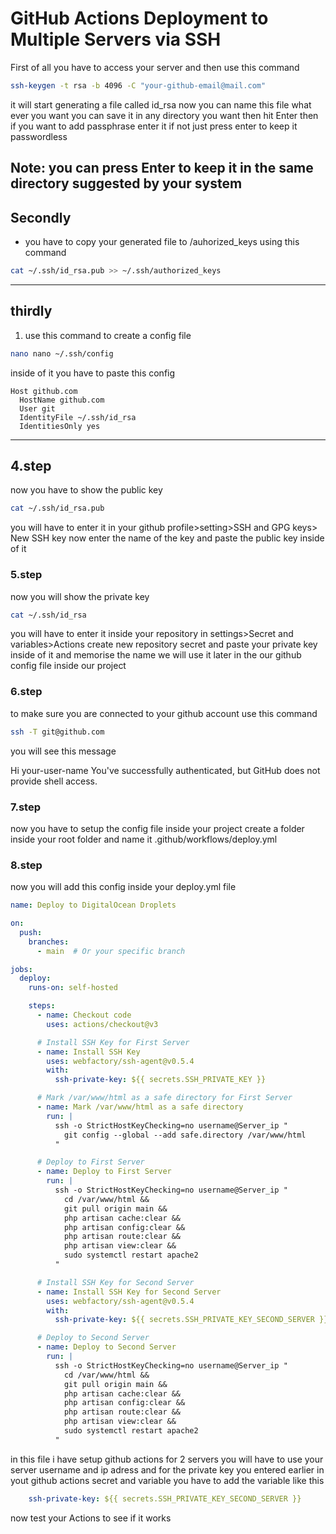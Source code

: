 # GitHub Actions Deployment to Multiple Servers via SSH

First of all you have to access your server and then use this command 
```bash
ssh-keygen -t rsa -b 4096 -C "your-github-email@mail.com"
```
it will start generating a file called id_rsa now you can name this file what ever you want you can save it in any directory you want then hit Enter then if you want to add passphrase enter it if not just press enter to keep it passwordless  

Note: you can press Enter to keep it in the same directory suggested by your system
---

## Secondly 

- you have to copy your generated file to /auhorized_keys using this command
```bash
cat ~/.ssh/id_rsa.pub >> ~/.ssh/authorized_keys
```

---

## thirdly

1. use this command to create a config file 
```bash
nano nano ~/.ssh/config
```
inside of it you have to paste this config 

```config
Host github.com
  HostName github.com
  User git
  IdentityFile ~/.ssh/id_rsa
  IdentitiesOnly yes

```

---

## 4.step
now you have to show the public key
```bash
cat ~/.ssh/id_rsa.pub
```
 you will have to enter it in 
your github profile>setting>SSH and GPG keys> New SSH key 
now enter the name of the key and paste the public key inside of it 

### 5.step 

now you will show the private key 
```bash
cat ~/.ssh/id_rsa
```
you will have to enter it inside your repository in 
settings>Secret and variables>Actions 
create new repository secret and paste your private key inside of it and memorise the name we will use it later in the our github config file inside our project

### 6.step 

to make sure you are connected to your github account use this command
```bash
ssh -T git@github.com
```
you will see this message 

Hi your-user-name You've successfully authenticated, but GitHub does not provide shell access.

### 7.step

now you have to setup the config file inside your project 
create a folder inside your root folder and name it .github/workflows/deploy.yml

### 8.step 

now you will add this config inside your deploy.yml file 

```yml
name: Deploy to DigitalOcean Droplets

on:
  push:
    branches:
      - main  # Or your specific branch

jobs:
  deploy:
    runs-on: self-hosted

    steps:
      - name: Checkout code
        uses: actions/checkout@v3

      # Install SSH Key for First Server
      - name: Install SSH Key
        uses: webfactory/ssh-agent@v0.5.4
        with:
          ssh-private-key: ${{ secrets.SSH_PRIVATE_KEY }}

      # Mark /var/www/html as a safe directory for First Server
      - name: Mark /var/www/html as a safe directory
        run: |
          ssh -o StrictHostKeyChecking=no username@Server_ip "
            git config --global --add safe.directory /var/www/html
          "

      # Deploy to First Server
      - name: Deploy to First Server
        run: |
          ssh -o StrictHostKeyChecking=no username@Server_ip "
            cd /var/www/html &&
            git pull origin main &&
            php artisan cache:clear &&
            php artisan config:clear &&
            php artisan route:clear &&
            php artisan view:clear &&
            sudo systemctl restart apache2
          "

      # Install SSH Key for Second Server
      - name: Install SSH Key for Second Server
        uses: webfactory/ssh-agent@v0.5.4
        with:
          ssh-private-key: ${{ secrets.SSH_PRIVATE_KEY_SECOND_SERVER }}

      # Deploy to Second Server
      - name: Deploy to Second Server
        run: |
          ssh -o StrictHostKeyChecking=no username@Server_ip "
            cd /var/www/html &&
            git pull origin main &&
            php artisan cache:clear &&
            php artisan config:clear &&
            php artisan route:clear &&
            php artisan view:clear &&
            sudo systemctl restart apache2
          "
```
in this file i have setup github actions for 2 servers you will have to use your server username and ip adress and for the private key you entered earlier in yout github actions secret and variable you have to add the variable like this 

```yml
    ssh-private-key: ${{ secrets.SSH_PRIVATE_KEY_SECOND_SERVER }}
```

now test your Actions to see if it works
